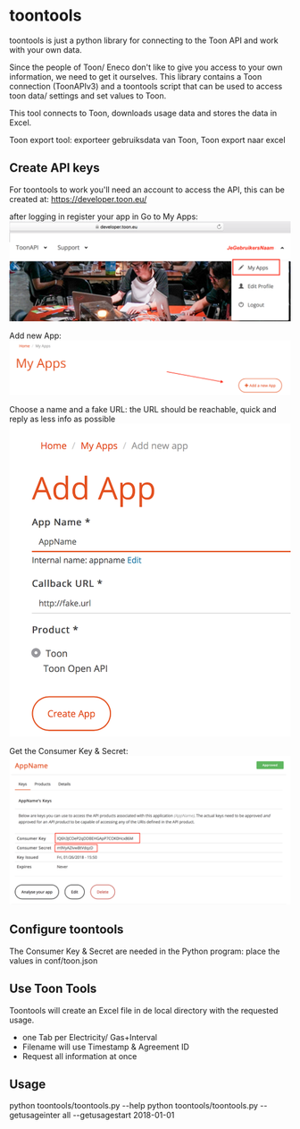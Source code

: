 # toontools

toontools is just a python library for connecting to the Toon API and work with your own data.

Since the people of Toon/ Eneco don't like to give you access to your own information, we need to get it ourselves. 
This library contains a Toon connection (ToonAPIv3) and a toontools script that can be used to access toon data/ settings and 
set values to Toon.

This tool connects to Toon, downloads usage data and stores the data in Excel.

Toon export tool: exporteer gebruiksdata van Toon, Toon export naar excel


## Create API keys
For toontools to work you'll need an account to access the API, this can be created at: https://developer.toon.eu/

after logging in register your app in 
Go to My Apps:
![alt tag](Docu/Toon-API-Registratie-01.png)

Add new App:
![alt tag](Docu/Toon-API-Registratie-02.png)

Choose a name and a fake URL:
the URL should be reachable, quick and reply as less info as possible
![alt tag](Docu/Toon-API-Registratie-03.png)

Get the Consumer Key & Secret:
![alt tag](Docu/Toon-API-Registratie-04.png)


## Configure toontools
The Consumer Key & Secret are needed in the Python program: place the values in conf/toon.json


## Use Toon Tools
Toontools will create an Excel file in de local directory with the requested usage.
- one Tab per Electricity/ Gas+Interval
- Filename will use Timestamp & Agreement ID
- Request all information at once

## Usage

python toontools/toontools.py --help
python toontools/toontools.py --getusageinter all --getusagestart 2018-01-01
